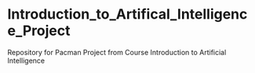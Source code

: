 # Introduction_to_Artifical_Intelligence_Project
Repository for Pacman Project from Course Introduction to Artificial Intelligence
